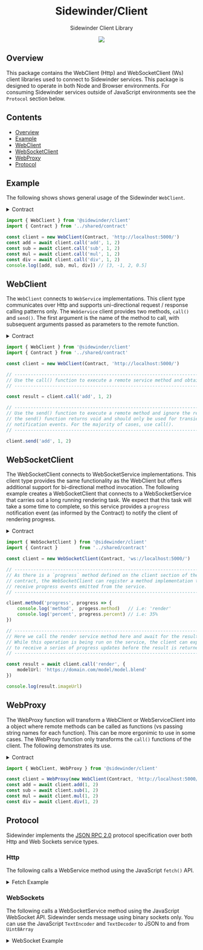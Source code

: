 <div align='center'>

<h1>Sidewinder/Client</h1>

<p>Sidewinder Client Library</p>

[<img src="https://img.shields.io/npm/v/@sidewinder/client?label=%40sidewinder%2Fclient">](https://www.npmjs.com/package/@sidewinder/client)

</div>

## Overview

This package contains the WebClient (Http) and WebSocketClient (Ws) client libraries used to connect to Sidewinder services. This package is designed to operate in both Node and Browser environments. For consuming Sidewinder services outside of JavaScript environments see the `Protocol` section below.

## Contents

- [Overview](#Overview)
- [Example](#Example)
- [WebClient](#WebClient)
- [WebSocketClient](#WebSocketClient)
- [WebProxy](#WebProxy)
- [Protocol](#Protocol)

## Example

The following shows shows general usage of the Sidewinder `WebClient`.

<details>
<summary>Contract</summary>

```typescript
import { Type } from '@sidewinder/contract'

export const Contract = Type.Contract({
    server: {
        add: Type.Function([Type.Number(), Type.Number()], Type.Number()),
        sub: Type.Function([Type.Number(), Type.Number()], Type.Number()),
        mul: Type.Function([Type.Number(), Type.Number()], Type.Number()),
        div: Type.Function([Type.Number(), Type.Number()], Type.Number()),
    }
})
```
</details>

```typescript
import { WebClient } from '@sidewinder/client'
import { Contract } from '../shared/contract'

const client = new WebClient(Contract, 'http://localhost:5000/')
const add = await client.call('add', 1, 2)
const sub = await client.call('sub', 1, 2)
const mul = await client.call('mul', 1, 2)
const div = await client.call('div', 1, 2)
console.log([add, sub, mul, div]) // [3, -1, 2, 0.5]
```

## WebClient

The `WebClient` connects to `WebService` implementations. This client type communicates over Http and supports uni-directional request / response calling patterns only. The `WebService` client provides two methods, `call()` and `send()`. The first argument is the name of the method to call, with subsequent arguments passed as parameters to the remote function.

<details>
<summary>Contract</summary>

```typescript
import { Type } from '@sidewinder/contract'

export const Contract = Type.Contract({
    server: {
        add: Type.Function([Type.Number(), Type.Number()], Type.Number()),
        sub: Type.Function([Type.Number(), Type.Number()], Type.Number()),
        mul: Type.Function([Type.Number(), Type.Number()], Type.Number()),
        div: Type.Function([Type.Number(), Type.Number()], Type.Number()),
    }
})
```
</details>

```typescript
import { WebClient } from '@sidewinder/client'
import { Contract } from '../shared/contract'

const client = new WebClient(Contract, 'http://localhost:5000/')

// --------------------------------------------------------------------------------
// Use the call() function to execute a remote service method and obtain a result.
// --------------------------------------------------------------------------------

const result = client.call('add', 1, 2)

// --------------------------------------------------------------------------------
// Use the send() function to execute a remote method and ignore the result. Note
// the send() function returns void and should only be used for transient
// notification events. For the majority of cases, use call().
// --------------------------------------------------------------------------------

client.send('add', 1, 2)
```


## WebSocketClient

The WebSocketClient connects to WebSocketService implementations. This client type provides the same functionality as the WebClient but offers additional support for bi-directional method invocation. The following example creates a WebSocketClient that connects to a WebSocketService that carries out a long running rendering task. We expect that this task will take a some time to complete, so this service provides a `progress` notification event (as informed by the Contract) to notify the client of rendering progress.

<details>
  <summary>Contract</summary>

```typescript
import { Type } from '@sidewinder/contract'

export const RenderRequest = Type.Object({
    modelUrl: Type.String({ format: 'url' })
})

export const RenderResult = Type.Object({
    imageUrl: Type.String({ format: 'url' })
})

export const Progress = Type.Object({
    method:  Type.String(),
    percent: Type.Number()
})

export const Contract = Type.Contract({
    server: {
        render: Type.Function([RenderRequest], RenderResult),
    },
    client: {
        progress: Type.Function([Progress], Type.Any())
    }
})
```

</details>

```typescript
import { WebSocketClient } from '@sidewinder/client'
import { Contract }        from '../shared/contract'

const client = new WebSocketClient(Contract, 'ws://localhost:5000/')

// ---------------------------------------------------------------------------
// As there is a `progress` method defined on the client section of the
// contract, the WebSocketClient can register a method implementation to
// receive progress events emitted from the service.
// ---------------------------------------------------------------------------

client.method('progress', progress => {
    console.log('method',  progess.method)   // i.e: 'render'
    console.log('percent', progress.percent) // i.e: 35%
})

// ---------------------------------------------------------------------------
// Here we call the render service method here and await for the result. 
// While this operation is being run on the service, the client can expect 
// to receive a series of progress updates before the result is returned.
// ---------------------------------------------------------------------------

const result = await client.call('render', {
    modelUrl: 'https://domain.com/model/model.blend'
})

console.log(result.imageUrl)
```

## WebProxy

The WebProxy function will transform a WebClient or WebServiceClient into a object where remote methods can be called as functions (vs passing string names for each function). This can be more ergonimic to use in some cases. The WebProxy function only transforms the `call()` functions of the client. The following demonstrates its use.

<details>
<summary>Contract</summary>

```typescript
import { Type } from '@sidewinder/contract'

export const Contract = Type.Contract({
    server: {
        add: Type.Function([Type.Number(), Type.Number()], Type.Number()),
        sub: Type.Function([Type.Number(), Type.Number()], Type.Number()),
        mul: Type.Function([Type.Number(), Type.Number()], Type.Number()),
        div: Type.Function([Type.Number(), Type.Number()], Type.Number()),
    }
})
```
</details>

```typescript
import { WebClient, WebProxy } from '@sidewinder/client'

const client = WebProxy(new WebClient(Contract, 'http://localhost:5000/'))
const add = await client.add(1, 2)
const sub = await client.sub(1, 2)
const mul = await client.mul(1, 2)
const div = await client.div(1, 2)
```

## Protocol

Sidewinder implements the [JSON RPC 2.0](https://www.jsonrpc.org/specification) protocol specification over both Http and Web Sockets service types.

### Http

The following calls a WebService method using the JavaScript `fetch()` API.

<details>
  <summary>Fetch Example</summary>

```typescript
const result = await fetch('http://localhost:5001/', {
    method: 'POST',
    headers: { 'Content-Type': 'application/json' },
    body: JSON.stringify({
        jsonrpc: '2.0',  // required
        id:      '1',    // optional if send()
        method:  'add',  // required
        params:  [1, 2], // required
    })
}).then(res => res.json())
// result = { jsonrpc: '2.0', id: '1', result: 3 }
```
</details>

### WebSockets

The following calls a WebSocketService method using the JavaScript WebSocket API. Sidewinder sends message using binary sockets only. You can use the JavaScript `TextEncoder` and `TextDecoder` to JSON to and from `Uint8Array`

<details>
  <summary>WebSocket Example</summary>
  
```typescript
const encoder = new TextEncoder()
const decoder = new TextDecoder()
const socket  = new WebSocket('ws://localhost:5001/')
socket.binaryType = 'arraybuffer'

socket.onmessage = (event) => {
    const result = JSON.parse(decoder.decode(event.data))
    // result = { jsonrpc: '2.0', id: '1', result: 3 }
}
socket.onopen = () => {
    socket.send(encoder.encode(JSON.stringify({
        jsonrpc: '2.0',
        id:      '1',
        method:  'add',
        params:  [1, 2]
    })))
}
```
</details>



